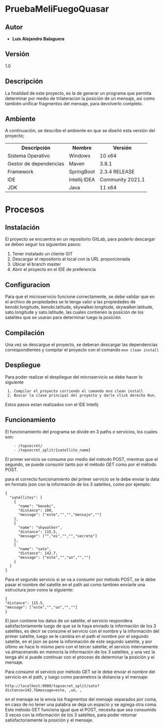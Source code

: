 
# PruebaMeliFuegoQuasar

## [](#autor)Autor

-   **Luis Alejandro Balaguera**

## [](#versión)Versión

1.0

## [](#descripción)Descripción

La finalidad de este proyecto, es la de generar un programa que permita determinar por medio de trilateracion la posición de un mensaje, asi como también unificar fragmentos del mensaje, para devolverlo completo.

## [](#ambiente)Ambiente

A continuación, se describe el ambiente en que se diseñó esta versión del proyecto;


<table>
<tr><th>Descripción</th><th>Nombre</th><th>Versión</th></tr>
<tr><td>Sistema Operativo</td><td>Windows</td><td>10 x64</td></tr>
<tr><td>Gestor de dependencias</td><td>Maven</td><td>3.8.1</td></tr>
<tr><td>Framework</td><td>SpringBoot</td><td>2.3.4 RELEASE</td></tr>
<tr><td>IDE</td><td>Intellij IDEA</td><td>Community 2021.1</td></tr>
<tr><td>JDK</td><td>Java</td><td>11 x64</td></tr>
</table>

# [](#procesos)Procesos

## [](#instalación)Instalación

El proyecto se encuentra en un repositorio GitLab, para poderlo descargar se deben seguir los siguientes pasos:

1.  Tener instalado un cliente GIT
2.  Descargar el repositorio al local con la URL proporcionada
3.  Ubicar el branch master
4.  Abrir el proyecto en el IDE de preferencia

## [](#configuracion)Configuracion

Para que el microservicio funcione correctamente, se debe validar que en el archivo de propiedades se le tenga valor a las propiedades de kenobi.longitude, kenobi.latitude, skywalker.longitude, skywalker.latitude, sato.longitude y sato.latitude, las cuales contienen la posición de los satelites que se usaran para determinar luego la posición.

## [](#compilación)Compilación

Una vez se descargue el proyecto, se deberan descargar las dependencias correspondientes y compilar el proyecto con el comando 
```mvn clean install```

## [](#despliegue)Despliegue

Para poder realizar el despliegue del microservicio se debe hacer lo siguiente

```
 1. Compilar el proyecto corriendo el comando mvn clean install
 2. Buscar la clase principal del proyecto y darle click derecho Run.
```

Estos pasos estan realizados con el IDE Intellij

## [](#funcionamiento)Funcionamiento

El funcionamiento del programa se divide en 3 paths o servicios, los cuales son:
```
	- /topsecret/
	- /topsecret_split/{satellite_name}
```
El primer servicio se consume por medio del método POST, mientras que el segundo, se puede consumir tanto por el método GET como por el método POST.

para el correcto funcionamiento del primer servicio se le debe enviar la data en formato json con la información de los 3 satelites, como por ejemplo:
```
{
  "satellites": [
    {
      "name": "kenobi",
      "distance": 100,
      "message": ["este","","","mensaje",""]
    },
    {
      "name": "skywalker",
      "distance": 115.5,
      "message": ["","es","","","secreto"]
    },
    {
      "name": "sato",
      "distance": 142.7,
      "message": ["este","","un","",""]
    }
  ]
}
```
Para el segundo servicio si se va a consumir por método POST, se le debe pasar el nombre del satelite en el path asi como tambien envíarle una estructura json como la siguiente: 
```
{
"distance": 115.5,
"message": ["este","","un","",""]
}
```
El json contiene los datos de un satelite, el servicio respondera satisfactoriamente luego de que se le haya enviado la información de los 3 satelites, es decir se consume el servicio con el nombre y la información del primer satelite, luego se le cambia en el path el nombre por el segundo satelite, en el json se pone la información de este segundo satelite, y por último se hace lo mismo pero con el tercer satelite; el servicio internamente va almacenando en memoria la información de los 3 satelites, y una vez la tenga ahi si puede continuar con el proceso de determinar la posición y el mensaje.

Para consumir el servicio por método GET se le debe enviar el nombre del servicio en el path, y luego como parametros la distancia y el mensaje:
```
http://localhost:8080/topsecret_split/sato?distance=142.7&message=este, ,un, , 
```
en el mensaje se le envia los fragmentos del mensaje separados por coma, en caso de no tener una palabra se deja un espacio y se agrega otra coma. Este método GET funciona igual que el POST, necesita que sea consumido 3 veces con la información de los 3 satelites, para poder retornar satisfactoriamente la posición y el mensaje.
